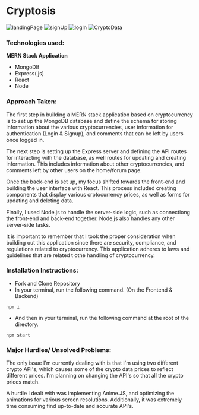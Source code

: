 # Cryptosis
![landingPage](https://user-images.githubusercontent.com/114964227/213065191-2c5cc740-a143-4d57-b55e-2669c995cb8f.png)
![signUp](https://user-images.githubusercontent.com/114964227/213068841-d488fb52-d984-44c2-bd5c-98053b98ea04.png)
![logIn](https://user-images.githubusercontent.com/114964227/213068366-6b5205cc-e594-4c0c-9a32-af9f9b05548c.png)
![CryptoData](https://user-images.githubusercontent.com/114964227/213950360-45eee961-08b8-4838-886a-093859acc1fc.png)

### Technologies used: 
**MERN Stack Application**
* MongoDB 
* Express(.js)
* React
* Node

### Approach Taken: 

The first step in building a MERN stack application based on cryptocurrency is to set up the MongoDB database and define the schema for storing information about the various cryptocurrencies, user information for authentication (Login & Signup), and comments that can be left by users once logged in. 

The next step is setting up the Express server and defining the API routes for interacting with the database, as well routes for updating and creating information. This includes information about other cryptocurrencies, and comments left by other users on the home/forum page. 

Once the back-end is set up, my focus shifted towards the front-end and building the user interface with React. This process included creating components that display various crptocurrency prices, as well as forms for updating and deleting data.

Finally, I used Node.js to handle the server-side logic, such as connectiong the front-end and back-end together. Node.js also handles any other server-side tasks. 

It is important to remember that I took the proper consideration when building out this application since there are security, compliance,  and regulations related to cryptocurrency. This application adheres to laws and guidelines that are related t othe handling of cryptocurrency. 

### Installation Instructions:
* Fork and Clone Repository
* In your terminal, run the following command. (On the Frontend & Backend)
```
npm i
```

* And then in your terminal, run the following command at the root of the directory. 
```
npm start
```
### Major Hurdles/ Unsolved Problems:

The only issue I'm currently dealing with is that I'm using two different crypto API's, which causes some of the crypto data prices to reflect different prices. I'm planning on changing the API's so that all the crypto prices match.


A hurdle I dealt with was implementing Anime.JS, and optimizing the animations for various screen resolutions. Additionally, it was extremely time consuming find up-to-date and accurate API's.  
